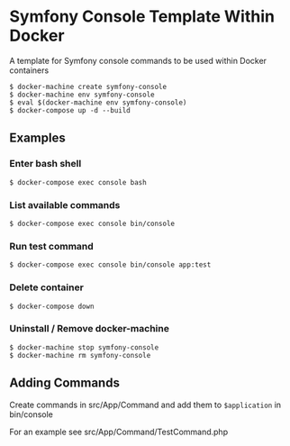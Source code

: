 # Symfony Console Template Within Docker

A template for Symfony console commands to be used within Docker containers

```
$ docker-machine create symfony-console
$ docker-machine env symfony-console
$ eval $(docker-machine env symfony-console)
$ docker-compose up -d --build
```
## Examples

### Enter bash shell
```
$ docker-compose exec console bash
```

### List available commands
```
$ docker-compose exec console bin/console
```

### Run test command
```
$ docker-compose exec console bin/console app:test
```

### Delete container
```
$ docker-compose down
```

### Uninstall / Remove docker-machine
```
$ docker-machine stop symfony-console
$ docker-machine rm symfony-console
```

## Adding Commands

Create commands in src/App/Command and add them to `$application` in bin/console

For an example see src/App/Command/TestCommand.php